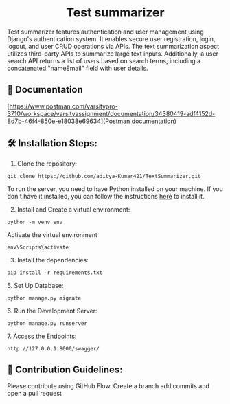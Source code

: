 <h1 align="center" id="title">Test summarizer</h1>

<p id="description">Test summarizer features authentication and user management using Django's authentication system. It enables secure user registration, login, logout, and user CRUD operations via APIs. The text summarization aspect utilizes third-party APIs to summarize large text inputs. Additionally, a user search API returns a list of users based on search terms, including a concatenated "nameEmail" field with user details.</p>

<h2>🚀 Documentation</h2>

[https://www.postman.com/varsitypro-3710/workspace/varsityassignment/documentation/34380419-adf4152d-8d7b-46f4-850e-e18038e69634](Postman documentation)

  
<h2>🛠️ Installation Steps:</h2>

1. Clone the repository:

```CMD
git clone https://github.com/aditya-Kumar421/TextSummarizer.git
```

To run the server, you need to have Python installed on your machine. If you don't have it installed, you can follow the instructions [here](https://www.geeksforgeeks.org/download-and-install-python-3-latest-version/) to install it.

2. Install and Create a virtual environment:

```CMD
python -m venv env
```

Activate the virtual environment

```CMD
env\Scripts\activate
```

3. Install the dependencies:

```CMD
pip install -r requirements.txt
```

<p>5. Set Up Database:</p>

```
python manage.py migrate
```

<p>6. Run the Development Server:</p>

```
python manage.py runserver
```

<p>7. Access the Endpoints:</p>

```
http://127.0.0.1:8000/swagger/
```

<h2>🍰 Contribution Guidelines:</h2>

Please contribute using GitHub Flow. Create a branch add commits and open a pull request
